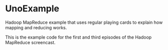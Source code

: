 UnoExample
==========

Hadoop MapReduce example that uses regular playing cards to explain how mapping and reducing works.

This is the example code for the first and third episodes of the Hadoop MapReduce screencast.
